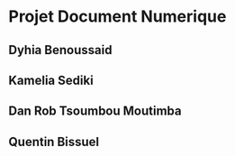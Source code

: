 # Projet Document Numerique
## Dyhia Benoussaid 
## Kamelia Sediki 
## Dan Rob Tsoumbou Moutimba
## Quentin Bissuel
